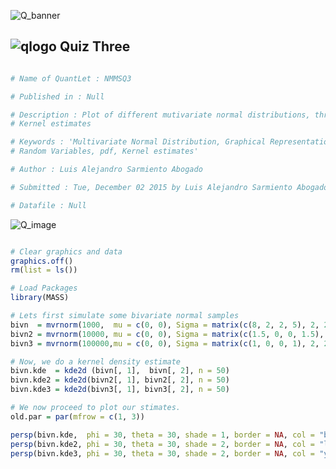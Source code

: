 ![Q_banner](https://github.com/QuantLet/Styleguide-and-Validation-procedure/blob/master/pictures/banner.png)

## ![qlogo](https://github.com/QuantLet/Styleguide-and-Validation-procedure/blob/master/pictures/qloqo.png) **Quiz Three**

```yaml

# Name of QuantLet : NMMSQ3

# Published in : Null

# Description : Plot of different mutivariate normal distributions, through
# Kernel estimates

# Keywords : 'Multivariate Normal Distribution, Graphical Representation,
# Random Variables, pdf, Kernel estimates'

# Author : Luis Alejandro Sarmiento Abogado

# Submitted : Tue, December 02 2015 by Luis Alejandro Sarmiento Abogado

# Datafile : Null

```
![Q_image](https://cloud.githubusercontent.com/assets/15620386/11501173/797bc19c-9832-11e5-80a7-3e8aa06225ed.png)

```r

# Clear graphics and data
graphics.off()
rm(list = ls())

# Load Packages
library(MASS)

# Lets first simulate some bivariate normal samples
bivn  = mvrnorm(1000,  mu = c(0, 0), Sigma = matrix(c(8, 2, 2, 5), 2, 2))
bivn2 = mvrnorm(10000, mu = c(0, 0), Sigma = matrix(c(1.5, 0, 0, 1.5), 2, 2))
bivn3 = mvrnorm(100000,mu = c(0, 0), Sigma = matrix(c(1, 0, 0, 1), 2, 2))

# Now, we do a kernel density estimate
bivn.kde  = kde2d (bivn[, 1],  bivn[, 2], n = 50)
bivn.kde2 = kde2d(bivn2[, 1], bivn2[, 2], n = 50)
bivn.kde3 = kde2d(bivn3[, 1], bivn3[, 2], n = 50)

# We now proceed to plot our stimates.
old.par = par(mfrow = c(1, 3))

persp(bivn.kde,  phi = 30, theta = 30, shade = 1, border = NA, col = "beige", scale = TRUE, expand = .6)
persp(bivn.kde2, phi = 30, theta = 30, shade = 2, border = NA, col = "lightblue", expand = 0.6)
persp(bivn.kde3, phi = 30, theta = 30, shade = 2, border = NA, col = "yellow", expand = 0.6)

```
